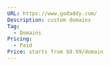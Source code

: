 ```yaml
---
URL: https://www.godaddy.com/
Description: custom domains
Tag:
  - Domains
Pricing:
  - Paid
Price: starts from $0.99/domain
---
```

